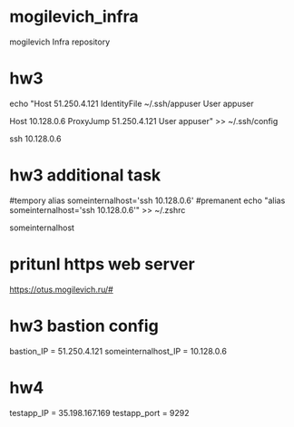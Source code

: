 # mogilevich_infra
mogilevich Infra repository

# hw3
echo "Host 51.250.4.121
 IdentityFile ~/.ssh/appuser
 User appuser

Host 10.128.0.6
 ProxyJump 51.250.4.121
 User appuser" >> ~/.ssh/config

ssh 10.128.0.6

# hw3 additional task
#tempory
alias someinternalhost='ssh 10.128.0.6'
#premanent
echo "alias someinternalhost='ssh 10.128.0.6'" >> ~/.zshrc

someinternalhost

# pritunl https web server
https://otus.mogilevich.ru/#

# hw3 bastion config
bastion_IP = 51.250.4.121
someinternalhost_IP = 10.128.0.6


# hw4

testapp_IP = 35.198.167.169
testapp_port = 9292
